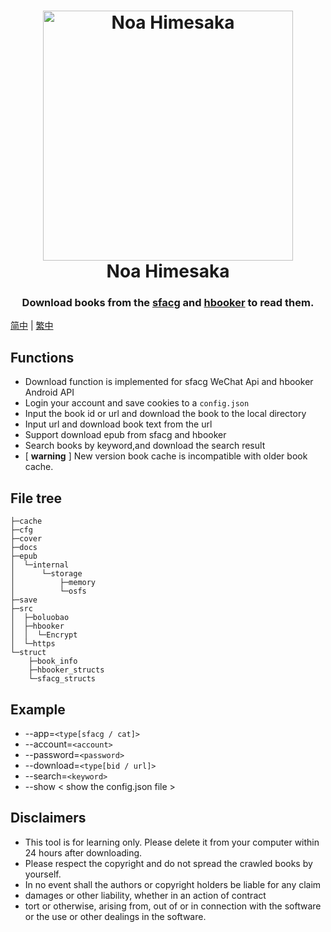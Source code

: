 <h1 align="center">
  <img src="./docs/81841388.png" width="400" height='' alt="Noa Himesaka">
  <br>Noa Himesaka<br>  
</h1>
<h3 align="center">
    Download books from the <a href="https://book.sfacg.com/">sfacg</a> and 
    <a href="https://app.hbooker.com/">hbooker</a> to read them. 
    
</h3> 

[简中](./docs/README_zh-CN.md) | [繁中](./docs/README_zh-TW.md)

## **Functions**
 - Download function is implemented for sfacg WeChat Api and hbooker Android API
 - Login your account and save cookies to a ```config.json```
 - Input the book id or url and download the book to the local directory
 - Input url and download book text from the url
 - Support download epub from sfacg and hbooker
 - Search books by keyword,and download the search result
 - [ **warning** ] New version book cache is incompatible with older book cache.

## **File tree**
``` 
├─cache
├─cfg
├─cover
├─docs
├─epub
│  └─internal
│      └─storage
│          ├─memory
│          └─osfs
├─save
├─src
│  ├─boluobao
│  ├─hbooker
│  │  └─Encrypt
│  └─https
└─struct
    ├─book_info
    ├─hbooker_structs
    └─sfacg_structs
```
## **Example**

- --app=```<type[sfacg / cat]>```
- --account=```<account>```
- --password=```<password>```
- --download=```<type[bid / url]>``` 
- --search=```<keyword>```
- --show  < show the config.json file >
 
## **Disclaimers**
- This tool is for learning only. Please delete it from your computer within 24 hours after downloading.
- Please respect the copyright and do not spread the crawled books by yourself.
- In no event shall the authors or copyright holders be liable for any claim
- damages or other liability, whether in an action of contract
- tort or otherwise, arising from, out of or in connection with the software or the use or other dealings in the
  software.

 
